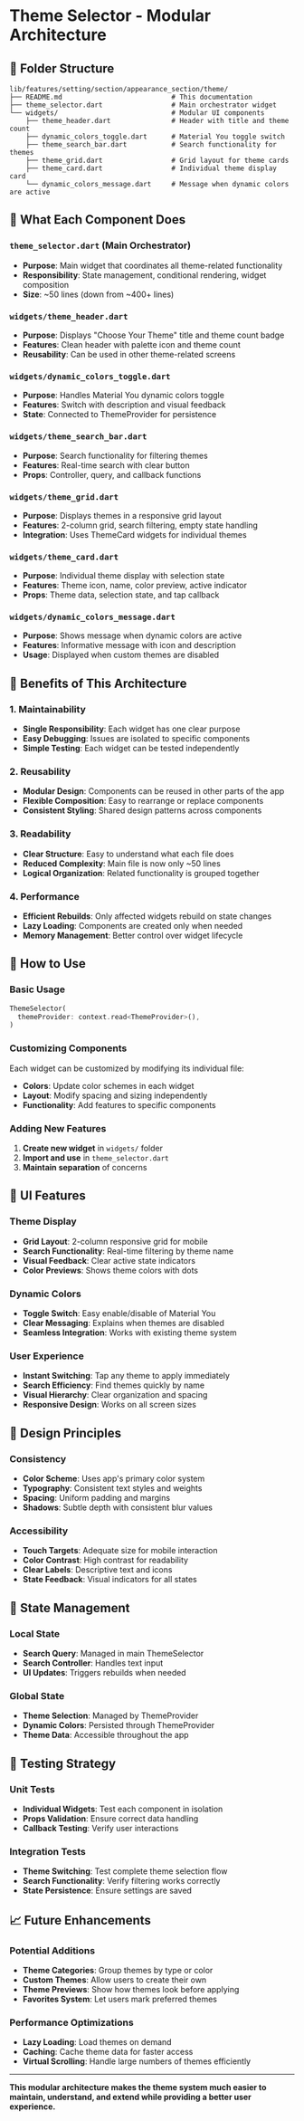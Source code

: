 # Theme Selector - Modular Architecture

## 📁 Folder Structure

```
lib/features/setting/section/appearance_section/theme/
├── README.md                           # This documentation
├── theme_selector.dart                 # Main orchestrator widget
└── widgets/                            # Modular UI components
    ├── theme_header.dart               # Header with title and theme count
    ├── dynamic_colors_toggle.dart      # Material You toggle switch
    ├── theme_search_bar.dart           # Search functionality for themes
    ├── theme_grid.dart                 # Grid layout for theme cards
    ├── theme_card.dart                 # Individual theme display card
    └── dynamic_colors_message.dart     # Message when dynamic colors are active
```

## 🎯 **What Each Component Does**

### **`theme_selector.dart`** (Main Orchestrator)
- **Purpose**: Main widget that coordinates all theme-related functionality
- **Responsibility**: State management, conditional rendering, widget composition
- **Size**: ~50 lines (down from ~400+ lines)

### **`widgets/theme_header.dart`**
- **Purpose**: Displays "Choose Your Theme" title and theme count badge
- **Features**: Clean header with palette icon and theme count
- **Reusability**: Can be used in other theme-related screens

### **`widgets/dynamic_colors_toggle.dart`**
- **Purpose**: Handles Material You dynamic colors toggle
- **Features**: Switch with description and visual feedback
- **State**: Connected to ThemeProvider for persistence

### **`widgets/theme_search_bar.dart`**
- **Purpose**: Search functionality for filtering themes
- **Features**: Real-time search with clear button
- **Props**: Controller, query, and callback functions

### **`widgets/theme_grid.dart`**
- **Purpose**: Displays themes in a responsive grid layout
- **Features**: 2-column grid, search filtering, empty state handling
- **Integration**: Uses ThemeCard widgets for individual themes

### **`widgets/theme_card.dart`**
- **Purpose**: Individual theme display with selection state
- **Features**: Theme icon, name, color preview, active indicator
- **Props**: Theme data, selection state, and tap callback

### **`widgets/dynamic_colors_message.dart`**
- **Purpose**: Shows message when dynamic colors are active
- **Features**: Informative message with icon and description
- **Usage**: Displayed when custom themes are disabled

## 🚀 **Benefits of This Architecture**

### **1. Maintainability**
- **Single Responsibility**: Each widget has one clear purpose
- **Easy Debugging**: Issues are isolated to specific components
- **Simple Testing**: Each widget can be tested independently

### **2. Reusability**
- **Modular Design**: Components can be reused in other parts of the app
- **Flexible Composition**: Easy to rearrange or replace components
- **Consistent Styling**: Shared design patterns across components

### **3. Readability**
- **Clear Structure**: Easy to understand what each file does
- **Reduced Complexity**: Main file is now only ~50 lines
- **Logical Organization**: Related functionality is grouped together

### **4. Performance**
- **Efficient Rebuilds**: Only affected widgets rebuild on state changes
- **Lazy Loading**: Components are created only when needed
- **Memory Management**: Better control over widget lifecycle

## 🔧 **How to Use**

### **Basic Usage**
```dart
ThemeSelector(
  themeProvider: context.read<ThemeProvider>(),
)
```

### **Customizing Components**
Each widget can be customized by modifying its individual file:
- **Colors**: Update color schemes in each widget
- **Layout**: Modify spacing and sizing independently
- **Functionality**: Add features to specific components

### **Adding New Features**
1. **Create new widget** in `widgets/` folder
2. **Import and use** in `theme_selector.dart`
3. **Maintain separation** of concerns

## 📱 **UI Features**

### **Theme Display**
- **Grid Layout**: 2-column responsive grid for mobile
- **Search Functionality**: Real-time filtering by theme name
- **Visual Feedback**: Clear active state indicators
- **Color Previews**: Shows theme colors with dots

### **Dynamic Colors**
- **Toggle Switch**: Easy enable/disable of Material You
- **Clear Messaging**: Explains when themes are disabled
- **Seamless Integration**: Works with existing theme system

### **User Experience**
- **Instant Switching**: Tap any theme to apply immediately
- **Search Efficiency**: Find themes quickly by name
- **Visual Hierarchy**: Clear organization and spacing
- **Responsive Design**: Works on all screen sizes

## 🎨 **Design Principles**

### **Consistency**
- **Color Scheme**: Uses app's primary color system
- **Typography**: Consistent text styles and weights
- **Spacing**: Uniform padding and margins
- **Shadows**: Subtle depth with consistent blur values

### **Accessibility**
- **Touch Targets**: Adequate size for mobile interaction
- **Color Contrast**: High contrast for readability
- **Clear Labels**: Descriptive text and icons
- **State Feedback**: Visual indicators for all states

## 🔄 **State Management**

### **Local State**
- **Search Query**: Managed in main ThemeSelector
- **Search Controller**: Handles text input
- **UI Updates**: Triggers rebuilds when needed

### **Global State**
- **Theme Selection**: Managed by ThemeProvider
- **Dynamic Colors**: Persisted through ThemeProvider
- **Theme Data**: Accessible throughout the app

## 🧪 **Testing Strategy**

### **Unit Tests**
- **Individual Widgets**: Test each component in isolation
- **Props Validation**: Ensure correct data handling
- **Callback Testing**: Verify user interactions

### **Integration Tests**
- **Theme Switching**: Test complete theme selection flow
- **Search Functionality**: Verify filtering works correctly
- **State Persistence**: Ensure settings are saved

## 📈 **Future Enhancements**

### **Potential Additions**
- **Theme Categories**: Group themes by type or color
- **Custom Themes**: Allow users to create their own
- **Theme Previews**: Show how themes look before applying
- **Favorites System**: Let users mark preferred themes

### **Performance Optimizations**
- **Lazy Loading**: Load themes on demand
- **Caching**: Cache theme data for faster access
- **Virtual Scrolling**: Handle large numbers of themes efficiently

---

**This modular architecture makes the theme system much easier to maintain, understand, and extend while providing a better user experience.**
